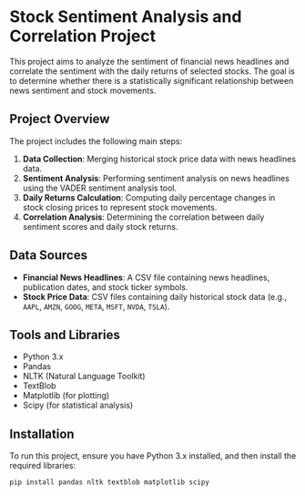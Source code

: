 # Stock Sentiment Analysis and Correlation Project

This project aims to analyze the sentiment of financial news headlines and correlate the sentiment with the daily returns of selected stocks. The goal is to determine whether there is a statistically significant relationship between news sentiment and stock movements.

## Project Overview

The project includes the following main steps:

1. **Data Collection**: Merging historical stock price data with news headlines data.
2. **Sentiment Analysis**: Performing sentiment analysis on news headlines using the VADER sentiment analysis tool.
3. **Daily Returns Calculation**: Computing daily percentage changes in stock closing prices to represent stock movements.
4. **Correlation Analysis**: Determining the correlation between daily sentiment scores and daily stock returns.

## Data Sources

- **Financial News Headlines**: A CSV file containing news headlines, publication dates, and stock ticker symbols.
- **Stock Price Data**: CSV files containing daily historical stock data (e.g., `AAPL`, `AMZN`, `GOOG`, `META`, `MSFT`, `NVDA`, `TSLA`).

## Tools and Libraries

- Python 3.x
- Pandas
- NLTK (Natural Language Toolkit)
- TextBlob
- Matplotlib (for plotting)
- Scipy (for statistical analysis)

## Installation

To run this project, ensure you have Python 3.x installed, and then install the required libraries:

```bash
pip install pandas nltk textblob matplotlib scipy
```
